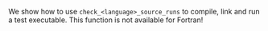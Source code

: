 We show how to use `check_<language>_source_runs` to compile, link and run a
test executable.
This function is not available for Fortran!
